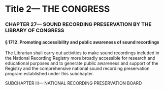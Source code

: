 
# Title 2— THE CONGRESS
### CHAPTER 27— SOUND RECORDING PRESERVATION BY THE LIBRARY OF CONGRESS
#### § 1712. Promoting accessibility and public awareness of sound recordings

The Librarian shall carry out activities to make sound recordings included in the National Recording Registry more broadly accessible for research and educational purposes and to generate public awareness and support of the Registry and the comprehensive national sound recording preservation program established under this subchapter.

SUBCHAPTER III— NATIONAL RECORDING PRESERVATION BOARD
